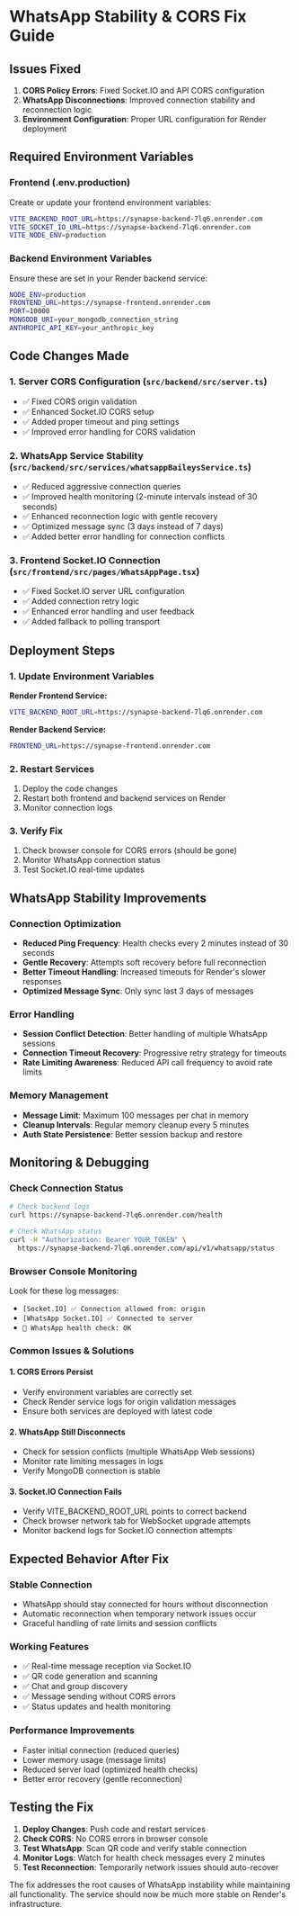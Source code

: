 # WhatsApp Stability & CORS Fix Guide

## Issues Fixed

1. **CORS Policy Errors**: Fixed Socket.IO and API CORS configuration
2. **WhatsApp Disconnections**: Improved connection stability and reconnection logic
3. **Environment Configuration**: Proper URL configuration for Render deployment

## Required Environment Variables

### Frontend (.env.production)
Create or update your frontend environment variables:

```bash
VITE_BACKEND_ROOT_URL=https://synapse-backend-7lq6.onrender.com
VITE_SOCKET_IO_URL=https://synapse-backend-7lq6.onrender.com
VITE_NODE_ENV=production
```

### Backend Environment Variables
Ensure these are set in your Render backend service:

```bash
NODE_ENV=production
FRONTEND_URL=https://synapse-frontend.onrender.com
PORT=10000
MONGODB_URI=your_mongodb_connection_string
ANTHROPIC_API_KEY=your_anthropic_key
```

## Code Changes Made

### 1. Server CORS Configuration (`src/backend/src/server.ts`)
- ✅ Fixed CORS origin validation
- ✅ Enhanced Socket.IO CORS setup
- ✅ Added proper timeout and ping settings
- ✅ Improved error handling for CORS validation

### 2. WhatsApp Service Stability (`src/backend/src/services/whatsappBaileysService.ts`)
- ✅ Reduced aggressive connection queries
- ✅ Improved health monitoring (2-minute intervals instead of 30 seconds)
- ✅ Enhanced reconnection logic with gentle recovery
- ✅ Optimized message sync (3 days instead of 7 days)
- ✅ Added better error handling for connection conflicts

### 3. Frontend Socket.IO Connection (`src/frontend/src/pages/WhatsAppPage.tsx`)
- ✅ Fixed Socket.IO server URL configuration
- ✅ Added connection retry logic
- ✅ Enhanced error handling and user feedback
- ✅ Added fallback to polling transport

## Deployment Steps

### 1. Update Environment Variables

**Render Frontend Service:**
```bash
VITE_BACKEND_ROOT_URL=https://synapse-backend-7lq6.onrender.com
```

**Render Backend Service:**
```bash
FRONTEND_URL=https://synapse-frontend.onrender.com
```

### 2. Restart Services
1. Deploy the code changes
2. Restart both frontend and backend services on Render
3. Monitor connection logs

### 3. Verify Fix
1. Check browser console for CORS errors (should be gone)
2. Monitor WhatsApp connection status
3. Test Socket.IO real-time updates

## WhatsApp Stability Improvements

### Connection Optimization
- **Reduced Ping Frequency**: Health checks every 2 minutes instead of 30 seconds
- **Gentle Recovery**: Attempts soft recovery before full reconnection
- **Better Timeout Handling**: Increased timeouts for Render's slower responses
- **Optimized Message Sync**: Only sync last 3 days of messages

### Error Handling
- **Session Conflict Detection**: Better handling of multiple WhatsApp sessions
- **Connection Timeout Recovery**: Progressive retry strategy for timeouts
- **Rate Limiting Awareness**: Reduced API call frequency to avoid rate limits

### Memory Management
- **Message Limit**: Maximum 100 messages per chat in memory
- **Cleanup Intervals**: Regular memory cleanup every 5 minutes
- **Auth State Persistence**: Better session backup and restore

## Monitoring & Debugging

### Check Connection Status
```bash
# Check backend logs
curl https://synapse-backend-7lq6.onrender.com/health

# Check WhatsApp status
curl -H "Authorization: Bearer YOUR_TOKEN" \
  https://synapse-backend-7lq6.onrender.com/api/v1/whatsapp/status
```

### Browser Console Monitoring
Look for these log messages:
- `[Socket.IO] ✅ Connection allowed from: origin`
- `[WhatsApp Socket.IO] ✅ Connected to server`
- `🏥 WhatsApp health check: OK`

### Common Issues & Solutions

#### 1. CORS Errors Persist
- Verify environment variables are correctly set
- Check Render service logs for origin validation messages
- Ensure both services are deployed with latest code

#### 2. WhatsApp Still Disconnects
- Check for session conflicts (multiple WhatsApp Web sessions)
- Monitor rate limiting messages in logs
- Verify MongoDB connection is stable

#### 3. Socket.IO Connection Fails
- Verify VITE_BACKEND_ROOT_URL points to correct backend
- Check browser network tab for WebSocket upgrade attempts
- Monitor backend logs for Socket.IO connection attempts

## Expected Behavior After Fix

### Stable Connection
- WhatsApp should stay connected for hours without disconnection
- Automatic reconnection when temporary network issues occur
- Graceful handling of rate limits and session conflicts

### Working Features
- ✅ Real-time message reception via Socket.IO
- ✅ QR code generation and scanning
- ✅ Chat and group discovery
- ✅ Message sending without CORS errors
- ✅ Status updates and health monitoring

### Performance Improvements
- Faster initial connection (reduced queries)
- Lower memory usage (message limits)
- Reduced server load (optimized health checks)
- Better error recovery (gentle reconnection)

## Testing the Fix

1. **Deploy Changes**: Push code and restart services
2. **Check CORS**: No CORS errors in browser console
3. **Test WhatsApp**: Scan QR code and verify stable connection
4. **Monitor Logs**: Watch for health check messages every 2 minutes
5. **Test Reconnection**: Temporarily network issues should auto-recover

The fix addresses the root causes of WhatsApp instability while maintaining all functionality. The service should now be much more stable on Render's infrastructure. 